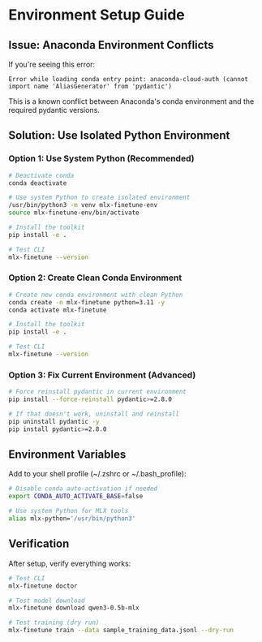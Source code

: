 # Environment Setup Guide

## Issue: Anaconda Environment Conflicts

If you're seeing this error:
```
Error while loading conda entry point: anaconda-cloud-auth (cannot import name 'AliasGenerator' from 'pydantic')
```

This is a known conflict between Anaconda's conda environment and the required pydantic versions.

## Solution: Use Isolated Python Environment

### Option 1: Use System Python (Recommended)
```bash
# Deactivate conda
conda deactivate

# Use system Python to create isolated environment
/usr/bin/python3 -m venv mlx-finetune-env
source mlx-finetune-env/bin/activate

# Install the toolkit
pip install -e .

# Test CLI
mlx-finetune --version
```

### Option 2: Create Clean Conda Environment
```bash
# Create new conda environment with clean Python
conda create -n mlx-finetune python=3.11 -y
conda activate mlx-finetune

# Install the toolkit
pip install -e .

# Test CLI
mlx-finetune --version
```

### Option 3: Fix Current Environment (Advanced)
```bash
# Force reinstall pydantic in current environment
pip install --force-reinstall pydantic>=2.8.0

# If that doesn't work, uninstall and reinstall
pip uninstall pydantic -y
pip install pydantic>=2.8.0
```

## Environment Variables
Add to your shell profile (~/.zshrc or ~/.bash_profile):
```bash
# Disable conda auto-activation if needed
export CONDA_AUTO_ACTIVATE_BASE=false

# Use system Python for MLX tools
alias mlx-python='/usr/bin/python3'
```

## Verification
After setup, verify everything works:
```bash
# Test CLI
mlx-finetune doctor

# Test model download
mlx-finetune download qwen3-0.5b-mlx

# Test training (dry run)
mlx-finetune train --data sample_training_data.jsonl --dry-run
```